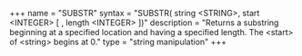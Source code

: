 +++
name = "SUBSTR"
syntax = "SUBSTR( string &lt;STRING&gt;, start &lt;INTEGER&gt; [ , length &lt;INTEGER&gt; ])"
description = "Returns a substring beginning at a specified location and having a specified length. The &lt;start&gt; of &lt;string&gt; begins at 0."
type = "string manipulation"
+++

